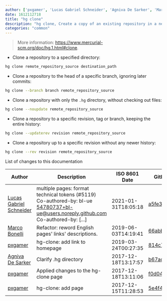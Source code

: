 ```yaml
---
author: ['pxgamer', 'Lucas Gabriel Schneider', 'Agniva De Sarker', 'Marco Bonelli']
date: 1612112718
title: "hg clone"
description: "hg clone, Create a copy of an existing repository in a new directory."
categories: "common"
---
```

> More information: <https://www.mercurial-scm.org/doc/hg.1.html#clone>.

- Clone a repository to a specified directory:

```bash
hg clone remote_repository_source destination_path
```

- Clone a repository to the head of a specific branch, ignoring later commits:

```bash
hg clone --branch branch remote_repository_source
```

- Clone a repository with only the `.hg` directory, without checking out files:

```bash
hg clone --noupdate remote_repository_source
```

- Clone a repository to a specific revision, tag or branch, keeping the entire history:

```bash
hg clone --updaterev revision remote_repository_source
```

- Clone a repository up to a specific revision without any newer history:

```bash
hg clone --rev revision remote_repository_source
```
List of changes to this documentation


Author | Description | ISO 8601 Date | GitHub link
------|-----|-----|-----
[Lucas Gabriel Schneider](mailto:casdpa@gmail.com) | multiple pages: format technical tokens (#5119) Co-authored-by: bl-ue <54780737+bl-ue@users.noreply.github.com> Co-authored-by: [...] | 2021-01-31T18:05:18 | [a5fe31bc47ae](https://github.com/tldr-pages/tldr/commit/a5fe31bc47aece3efa5e66b52b3cf384f27d5d72)
[Marco Bonelli](mailto:marco@mebeim.net) | Refactor: reword English pages' links' descriptions. | 2019-06-03T14:19:41 | [66abb98ce935](https://github.com/tldr-pages/tldr/commit/66abb98ce935c0f4516bf30c4d6da72180d5a3ab)
[pxgamer](mailto:owzie123@gmail.com) | hg-clone: add link to homepage | 2019-03-24T00:27:35 | [814c761496e2](https://github.com/tldr-pages/tldr/commit/814c761496e29b58383bb3555b4bf378f4fa2125)
[Agniva De Sarker](mailto:agnivade@yahoo.co.in) | Clarify .hg directory | 2017-12-18T13:17:57 | [b67ac7a2df07](https://github.com/tldr-pages/tldr/commit/b67ac7a2df07ef71b5efa2e9c1c3f97b3ff10dba)
[pxgamer](mailto:owzie123@gmail.com) | Applied changes to the hg-clone page | 2017-12-18T13:11:06 | [f0d04fc6460f](https://github.com/tldr-pages/tldr/commit/f0d04fc6460f0a4ea3d9cb3add38179b5e2ffa40)
[pxgamer](mailto:owzie123@gmail.com) | hg-clone: add page | 2017-12-15T11:28:53 | [5e4f41603c46](https://github.com/tldr-pages/tldr/commit/5e4f41603c465bc87b9887977041c5e454fccfc1)

